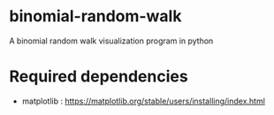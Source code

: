# binomial-random-walk
A binomial random walk visualization program in python

# Required dependencies

* matplotlib : https://matplotlib.org/stable/users/installing/index.html
